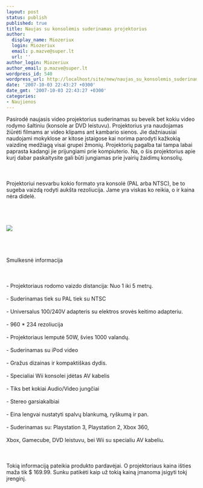 ```yaml
---
layout: post
status: publish
published: true
title: Naujas su konsolėmis suderinamas projektorius
author:
  display_name: Miozeriux
  login: Miozeriux
  email: p.mazve@super.lt
  url: ''
author_login: Miozeriux
author_email: p.mazve@super.lt
wordpress_id: 540
wordpress_url: http://localhost/site/new/naujas_su_konsolemis_suderinamas_projektorius/
date: '2007-10-03 22:43:27 +0300'
date_gmt: '2007-10-03 22:43:27 +0300'
categories:
- Naujienos
---
```

<p>Pasirodė naujasis video projektorius suderinamas su beveik bet kokiu video rodymo šaltiniu (konsole ar DVD leistuvu). Projektorius yra naudojamas žiūrėti filmams ar video klipams ant kambario sienos. Jie dažniausiai naudojami mokyklose ar kitose įstaigose kai norima parodyti kažkokią vaizdinę medžiagą visai grupei žmonių. Projektorių pagalba tai tampa labai paprasta kadangi jie prijungiami prie kompiuterio. Na, o šis projektorius apie kurį dabar paskaitysite gali būti jungiamas prie įvairių žaidimų konsolių.<br />
<br><br />
<br>Projektoriui nesvarbu kokio formato yra konsolė (PAL arba NTSC), be to sugeba vaizdą rodyti aukšta rezoliucija. Jame yra viskas ko reikia, o ir kaina nėra didelė.<br />
<br><br />
<br><br><img src="http://www.divineo.com/divineo/images/products/zz-wi-sparkj.jpg"><br><br />
<br><br />
<br>Smulkesnė informacija<br />
<br><br />
<br>- Projektoriaus rodomo vaizdo distancija: Nuo 1 iki 5 metrų.<br />
<br>- Suderinamas tiek su PAL tiek su NTSC<br />
<br>- Universalus 100/240V adapteris su elektros srovės keitimo adapteriu.<br />
<br>- 960 * 234 rezoliucija<br />
<br>- Projektoriaus lemputė 50W, švies 1000 valandų.<br />
<br>- Suderinamas su iPod video<br />
<br>- Gražus dizainas ir kompaktiškas dydis.<br />
<br>- Specialiai Wii konsolei įdėtas AV kabelis<br />
<br>- Tiks bet kokiai Audio/Video jungčiai<br />
<br>- Stereo garsiakalbiai<br />
<br>- Eina lengvai nustatyti spalvų blankumą, ryškumą ir pan.<br />
<br>- Suderinamas su: Playstation 3, Playstation 2, Xbox 360,<br />
<br>Xbox, Gamecube, DVD leistuvu, bei Wii su specialiu AV kabeliu.<br />
<br><br />
<br>Tokią informaciją pateikia produkto pardavėjai. O projektoriaus kaina išties maža tik $ 169.99. Sunku patikėti kaip už tokią kainą įmanoma įsigyti tokį įrenginį.<br />
<br><br />
<br> </p>
